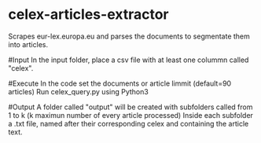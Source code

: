 # celex-articles-extractor
Scrapes eur-lex.europa.eu and parses the documents to segmentate them into articles.

#Input
In the input folder, place a csv file with at least one colummn called "celex".

#Execute
In the code set the documents or article limmit (default=90 articles)
Run celex_query.py using Python3

#Output
A folder called "output" will be created with subfolders called from 1 to k (k maximun number of every article processed)
Inside each subfolder a .txt file, named after their corresponding celex and containing the article text.
